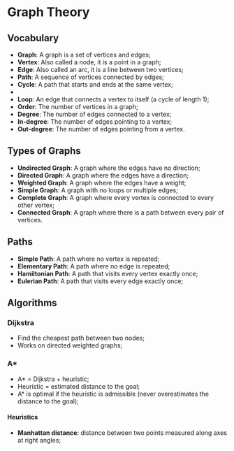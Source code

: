 # Graph Theory

## Vocabulary

- **Graph**: A graph is a set of vertices and edges;
- **Vertex**: Also called a node, it is a point in a graph;
- **Edge**: Also called an arc, it is a line between two vertices;
- **Path**: A sequence of vertices connected by edges;
- **Cycle**: A path that starts and ends at the same vertex;
- 
- **Loop**: An edge that connects a vertex to itself (a cycle of length 1);
- **Order**: The number of vertices in a graph;
- **Degree**: The number of edges connected to a vertex;
- **In-degree**: The number of edges pointing to a vertex;
- **Out-degree**: The number of edges pointing from a vertex.

## Types of Graphs

- **Undirected Graph**: A graph where the edges have no direction;
- **Directed Graph**: A graph where the edges have a direction;
- **Weighted Graph**: A graph where the edges have a weight;
- **Simple Graph**: A graph with no loops or multiple edges;
- **Complete Graph**: A graph where every vertex is connected to every other
  vertex;
- **Connected Graph**: A graph where there is a path between every pair of
  vertices.

## Paths

- **Simple Path**: A path where no vertex is repeated;
- **Elementary Path**: A path where no edge is repeated;
- **Hamiltonian Path**: A path that visits every vertex exactly once;
- **Eulerian Path**: A path that visits every edge exactly once;

## Algorithms

### Dijkstra

- Find the cheapest path between two nodes;
- Works on directed weighted graphs;

### A*

- A* = Dijkstra + heuristic;
- Heuristic = estimated distance to the goal;
- A* is optimal if the heuristic is admissible (never overestimates the distance
  to the goal);

#### Heuristics

- **Manhattan distance**: distance between two points measured along axes at
  right angles;
